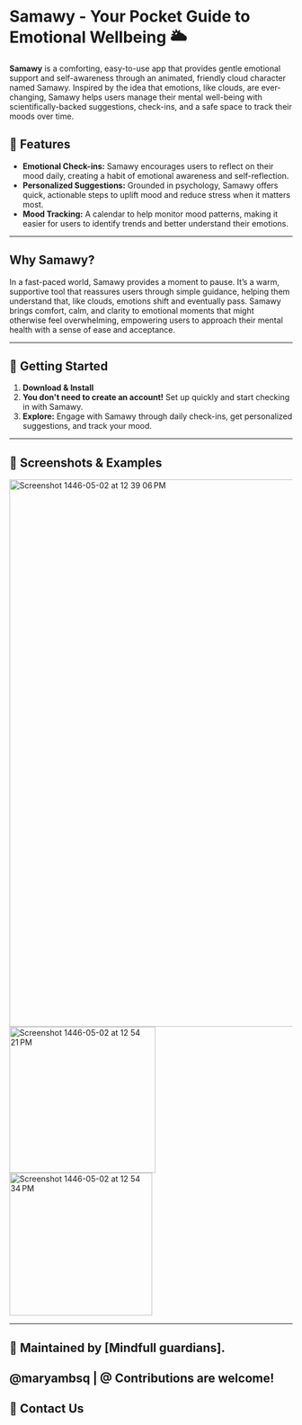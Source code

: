 # Samawy - Your Pocket Guide to Emotional Wellbeing 🌥️

**Samawy** is a comforting, easy-to-use app that provides gentle emotional support and self-awareness through an animated, friendly cloud character named Samawy. Inspired by the idea that emotions, like clouds, are ever-changing, Samawy helps users manage their mental well-being with scientifically-backed suggestions, check-ins, and a safe space to track their moods over time.

## 🌟 Features
- **Emotional Check-ins:** Samawy encourages users to reflect on their mood daily, creating a habit of emotional awareness and self-reflection.
- **Personalized Suggestions:** Grounded in psychology, Samawy offers quick, actionable steps to uplift mood and reduce stress when it matters most.
- **Mood Tracking:** A calendar to help monitor mood patterns, making it easier for users to identify trends and better understand their emotions.

---

## Why Samawy?
In a fast-paced world, Samawy provides a moment to pause. It’s a warm, supportive tool that reassures users through simple guidance, helping them understand that, like clouds, emotions shift and eventually pass. Samawy brings comfort, calm, and clarity to emotional moments that might otherwise feel overwhelming, empowering users to approach their mental health with a sense of ease and acceptance.

---

## 🚀 Getting Started
1. **Download & Install**
2. **You don't need to create an account!** Set up quickly and start checking in with Samawy.
3. **Explore:** Engage with Samawy through daily check-ins, get personalized suggestions, and track your mood.

---

## 📸 Screenshots & Examples
<img width="974" alt="Screenshot 1446-05-02 at 12 39 06 PM" src="https://github.com/user-attachments/assets/426a36d8-0152-4088-89b7-5eab38c47c7a">



<img width="260" alt="Screenshot 1446-05-02 at 12 54 21 PM" src="https://github.com/user-attachments/assets/075a2961-1e73-4c64-b29f-9a3b39edace6">



<img width="254" alt="Screenshot 1446-05-02 at 12 54 34 PM" src="https://github.com/user-attachments/assets/29354ef2-276a-4d20-ba82-20effac1db26">


---

## 👥 Maintained by [Mindfull guardians]. <br>
@maryambsq | @
Contributions are welcome! 
---

## 📧 Contact Us
